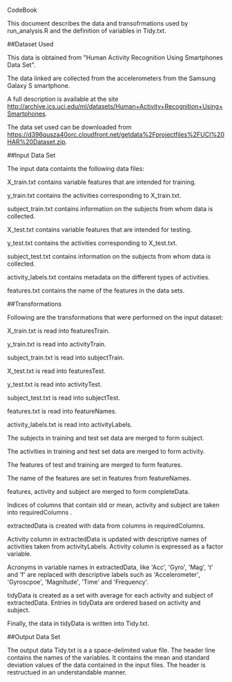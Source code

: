 CodeBook

This document describes the data and transofrmations used by run_analysis.R and the definition of variables in Tidy.txt.

##Dataset Used

This data is obtained from "Human Activity Recognition Using Smartphones Data Set".

The data linked are collected from the accelerometers from the Samsung Galaxy S smartphone.

A full description is available at the site http://archive.ics.uci.edu/ml/datasets/Human+Activity+Recognition+Using+Smartphones.

The data set used can be downloaded from https://d396qusza40orc.cloudfront.net/getdata%2Fprojectfiles%2FUCI%20HAR%20Dataset.zip.

##Input Data Set

The input data containts the following data files:

X_train.txt contains variable features that are intended for training.

y_train.txt contains the activities corresponding to X_train.txt.

subject_train.txt contains information on the subjects from whom data is collected.

X_test.txt contains variable features that are intended for testing.

y_test.txt contains the activities corresponding to X_test.txt.

subject_test.txt contains information on the subjects from whom data is collected.

activity_labels.txt contains metadata on the different types of activities.

features.txt contains the name of the features in the data sets.

##Transformations

Following are the transformations that were performed on the input dataset:

X_train.txt is read into featuresTrain.

y_train.txt is read into activityTrain.

subject_train.txt is read into subjectTrain.

X_test.txt is read into featuresTest.

y_test.txt is read into activityTest.

subject_test.txt is read into subjectTest.

features.txt is read into featureNames.

activity_labels.txt is read into activityLabels.

The subjects in training and test set data are merged to form subject.

The activities in training and test set data are merged to form activity.

The features of test and training are merged to form features.

The name of the features are set in features from featureNames.

features, activity and subject are merged to form completeData.

Indices of columns that contain std or mean, activity and subject are taken into requiredColumns .

extractedData is created with data from columns in requiredColumns.

Activity column in extractedData is updated with descriptive names of activities taken from activityLabels. Activity column is expressed as a factor variable.

Acronyms in variable names in extractedData, like 'Acc', 'Gyro', 'Mag', 't' and 'f' are replaced with descriptive labels such as 'Accelerometer', 'Gyroscpoe', 'Magnitude', 'Time' and 'Frequency'.

tidyData is created as a set with average for each activity and subject of extractedData. Entries in tidyData are ordered based on activity and subject.

Finally, the data in tidyData is written into Tidy.txt.

##Output Data Set

The output data Tidy.txt is a a space-delimited value file. The header line contains the names of the variables. It contains the mean and standard deviation values of the data contained in the input files. The header is restructued in an understandable manner.
